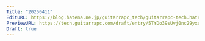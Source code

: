 ```yaml
---
Title: "20250411"
EditURL: https://blog.hatena.ne.jp/guitarrapc_tech/guitarrapc-tech.hatenablog.com/atom/entry/6802418398450078610
PreviewURL: https://tech.guitarrapc.com/draft/entry/5TYDo39sUvj0nc29yxuuDfkG19w
Draft: true
---
```


